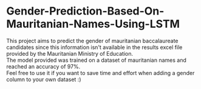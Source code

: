 # Gender-Prediction-Based-On-Mauritanian-Names-Using-LSTM
This project aims to predict the gender of mauritanian baccalaureate candidates since this information isn't 
available in the results excel file provided by the Mauritanian Ministry of Education. \
The model provided was trained on a dataset of mauritanian names and reached an accuracy of 97%. \
Feel free to use it if you want to save time and effort when adding a gender column to your own dataset :) 
